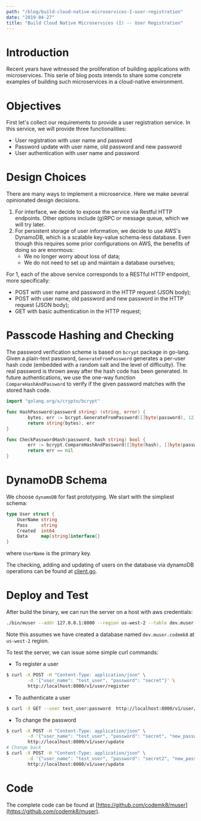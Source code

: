 ```yaml
---
path: "/blog/build-cloud-native-microservices-I-user-registration"
date: "2019-04-27"
title: "Build Cloud Native Microservices (I) -- User Registration"
---
```


# Introduction

Recent years have witnessed the proliferation of building applications with microservices. This serie of blog posts intends to share some concrete examples of building such microservices in a cloud-native environment.


# Objectives

First let's collect our requirements to provide a user registration service. In this service, we will provide three functionalities:

* User registration with user name and password
* Password update with user name, old password and new password
* User authentication with user name and password

# Design Choices

There are many ways to implement a microservice. Here we make several opinionated design decisions. 

1. For interface, we decide to expose the service via Restful HTTP endpoints. Other options include (g)RPC or message queue, which we will try later. 
2. For persistent storage of user information, we decide to use AWS's DynamoDB, which is a scalable key-value schema-less database. Even though this requires some prior configurations on AWS, the benefits of doing so are enormous:
    * We no longer worry about loss of data;
    * We do not need to set up and maintain a database ourselves;

For 1, each of the above service corresponds to a RESTful HTTP endpoint, more specifically:

* POST with user name and password in the HTTP request (JSON body);
* POST with user name, old password and new password in the HTTP request (JSON body);
* GET with basic authentication in the HTTP request;

# Passcode Hashing and Checking

The password verification scheme is based on `bcrypt` package in go-lang. Given a plain-text password, `GenerateFromPassword` generates a per-user hash code (embedded with a random salt and the level of difficulty). The real password is thrown away after the hash code has been generated. In future authentications, we use the one-way function `CompareHashAndPassword` to verify if the given password matches with the stored hash code.

```go
import "golang.org/x/crypto/bcrypt"

func HashPassword(password string) (string, error) {
        bytes, err := bcrypt.GenerateFromPassword([]byte(password), 12)
        return string(bytes), err
}

func CheckPasswordHash(password, hash string) bool {
        err := bcrypt.CompareHashAndPassword([]byte(hash), []byte(password))
        return err == nil
}
```

# DynamoDB Schema

We choose `dynamoDB` for fast prototyping. We start with the simpliest schema:

```go
type User struct {
	UserName string
	Pass     string
	Created  int64
	Data     map[string]interface{}
}
```

where `UserName` is the primary key.

The checking, adding and updating of users on the database via dynamoDB operations can be found at [client.go](https://github.com/codemk8/muser/blob/master/pkg/dynamodb/client.go).

# Deploy and Test

After build the binary, we can run the server on a host with aws credentials:

```bash
./bin/muser --addr 127.0.0.1:8000 --region us-west-2 --table dev.muser.codemk8
```

Note this assumes we have created a database named `dev.muser.codemk8` at `us-west-2` region.

To test the server, we can issue some simple curl commands:

* To register a user 

```bash
$ curl -X POST -H "Content-Type: application/json" \
        -d '{"user_name": "test_user", "password": "secret"}' \
        http://localhost:8000/v1/user/register
```

* To authenticate a user

```bash
$ curl -X GET --user test_user:password  http://localhost:8000/v1/user/auth
```

* To change the password

```bash
$ curl -X POST -H "Content-Type: application/json" \
        -d '{"user_name": "test_user", "password": "secret", "new_password":"secret2"}' \
        http://localhost:8000/v1/user/update
# Change back
$ curl -X POST -H "Content-Type: application/json" \
        -d '{"user_name": "test_user", "password": "secret2", "new_password":"secret"}' \
        http://localhost:8000/v1/user/update
```

# Code

The complete code can be found at [https://github.com/codemk8/muser](https://github.com/codemk8/muser).

